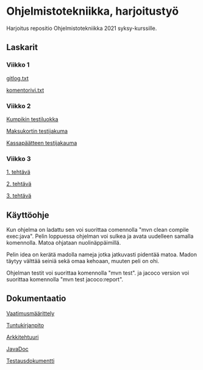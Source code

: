 # Ohjelmistotekniikka, harjoitustyö

Harjoitus repositio Ohjelmistotekniikka 2021 syksy-kurssille.

## Laskarit

### **Viikko 1**

[gitlog.txt](laskarit/viikko1/gitlog.txt)

[komentorivi.txt](laskarit/viikko1/komentorivi.txt)

### **Viikko 2**

[Kumpikin testiluokka](laskarit/viikko2/Ss2.png)

[Maksukortin testijakuma](laskarit/viikko2/Ss1.png)

[Kassapäätteen testijakauma](laskarit/viikko2/Ss3.png)

### **Viikko 3**

[1. tehtävä](laskarit/viikko3/Ss1.png)

[2. tehtävä](laskarit/viikko3/Ss2.png)

[3. tehtävä](laskarit/viikko3/Ss3.png)

## Käyttöohje

Kun ohjelma on ladattu sen voi suorittaa comennolla "mvn clean compile exec:java".
Pelin loppuessa ohjelman voi sulkea ja avata uudelleen samalla komennolla.
Matoa ohjataan nuolinäppäimillä.

Pelin idea on kerätä madolla nameja jotka jatkuvasti pidentää matoa.
Madon täytyy välttää seiniä sekä omaa kehoaan, muuten peli on ohi.

Ohjelman testit voi suorittaa komennolla "mvn test".
ja jacoco version voi suorittaa komennolla "mvn test jacoco:report".

## Dokumentaatio

[Vaatimusmäärittely](Dokumentit/määrittelydokumentti.txt)

[Tuntukirjanpito](Dokumentit/tuntikirjanpito.txt)

[Arkkitehtuuri](Dokumentit/arkkitehtuuri.md)

[JavaDoc](Dokumentit/JavaDoc.txt)

[Testausdokumentti](Dokumentit/Testausdokumentti.txt)
